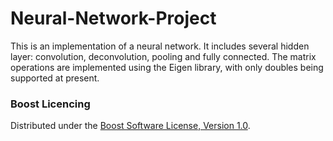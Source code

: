 # Neural-Network-Project

This is an implementation of a neural network. It includes several hidden layer: convolution, deconvolution, pooling and fully connected. The matrix operations are implemented using the Eigen library, with only doubles being supported at present.



### Boost Licencing
Distributed under the [Boost Software License, Version 1.0](https://boost.org/LICENSE_1_0.txt).
